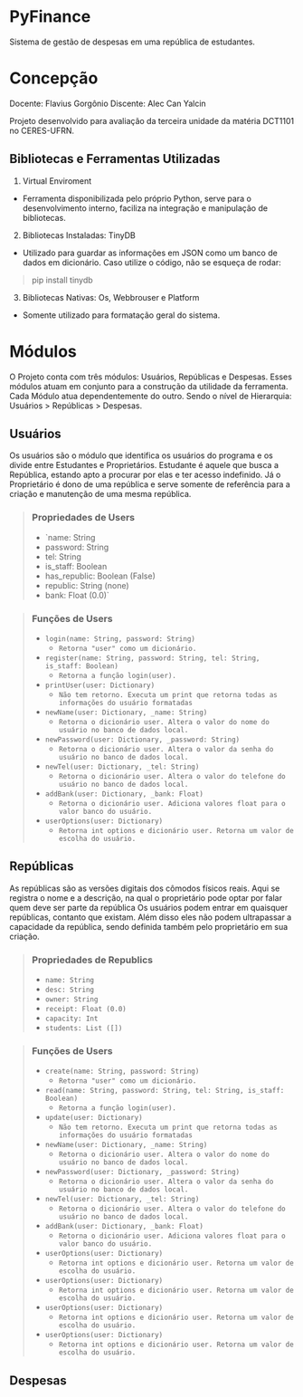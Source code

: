 # PyFinance
Sistema de gestão de despesas em uma república de estudantes.

# Concepção
Docente: Flavius Gorgônio
Discente: Alec Can Yalcin

Projeto desenvolvido para avaliação da terceira unidade da matéria DCT1101 no CERES-UFRN.

## Bibliotecas e Ferramentas Utilizadas
1. Virtual Enviroment
- Ferramenta disponibilizada pelo próprio Python, serve para o desenvolvimento interno, faciliza na integração e manipulação de bibliotecas.
2. Bibliotecas Instaladas: TinyDB
- Utilizado para guardar as informações em JSON como um banco de dados em dicionário. Caso utilize o código, não se esqueça de rodar:
> pip install tinydb
3. Bibliotecas Nativas: Os, Webbrouser e Platform
- Somente utilizado para formatação geral do sistema.

# Módulos
O Projeto conta com três módulos: Usuários, Repúblicas e Despesas. Esses módulos atuam em conjunto para a construção da utilidade da ferramenta.
Cada Módulo atua dependentemente do outro. Sendo o nível de Hierarquia: Usuários > Repúblicas > Despesas. 

## Usuários
Os usuários são o módulo que identifica os usuários do programa e os divide entre Estudantes e Proprietários. Estudante é aquele que busca a República, estando apto a procurar por elas e ter acesso indefinido. Já o Proprietário é dono de uma república e serve somente de referência para a criação e manutenção de uma mesma república. 

> ### Propriedades de Users
> - `name: String
> - password: String
> - tel: String
> - is_staff: Boolean
> - has_republic: Boolean (False)
> - republic: String (none)
> - bank: Float (0.0)`

> ### Funções de Users
> - `login(name: String, password: String)`
>   - `Retorna "user" como um dicionário.`
> - `register(name: String, password: String, tel: String, is_staff: Boolean)`
>   - `Retorna a função login(user).`
> - `printUser(user: Dictionary)`
>   - `Não tem retorno. Executa um print que retorna todas as informações do usuário formatadas`
> - `newName(user: Dictionary, _name: String)`
>   - `Retorna o dicionário user. Altera o valor do nome do usuário no banco de dados local.`
> - `newPassword(user: Dictionary, _password: String)`
>   - `Retorna o dicionário user. Altera o valor da senha do usuário no banco de dados local.`
> - `newTel(user: Dictionary, _tel: String)`
>   - `Retorna o dicionário user. Altera o valor do telefone do usuário no banco de dados local.`
> - `addBank(user: Dictionary, _bank: Float)`
>   - `Retorna o dicionário user. Adiciona valores float para o valor banco do usuário.`
> - `userOptions(user: Dictionary)`
>   - `Retorna int options e dicionário user. Retorna um valor de escolha do usuário.`

## Repúblicas
As repúblicas são as versões digitais dos cômodos físicos reais. Aqui se registra o nome e a descrição, na qual o proprietário pode optar por falar quem deve ser parte da república Os usuários podem entrar em quaisquer repúblicas, contanto que existam. Além disso eles não podem ultrapassar a capacidade da república, sendo definida também pelo proprietário em sua criação.

> ### Propriedades de Republics
> - `name: String`
> - `desc: String`
> - `owner: String`
> - `receipt: Float (0.0)`
> - `capacity: Int`
> - `students: List ([])`

> ### Funções de Users
> - `create(name: String, password: String)`
>   - `Retorna "user" como um dicionário.`
> - `read(name: String, password: String, tel: String, is_staff: Boolean)`
>   - `Retorna a função login(user).`
> - `update(user: Dictionary)`
>   - `Não tem retorno. Executa um print que retorna todas as informações do usuário formatadas`
> - `newName(user: Dictionary, _name: String)`
>   - `Retorna o dicionário user. Altera o valor do nome do usuário no banco de dados local.`
> - `newPassword(user: Dictionary, _password: String)`
>   - `Retorna o dicionário user. Altera o valor da senha do usuário no banco de dados local.`
> - `newTel(user: Dictionary, _tel: String)`
>   - `Retorna o dicionário user. Altera o valor do telefone do usuário no banco de dados local.`
> - `addBank(user: Dictionary, _bank: Float)`
>   - `Retorna o dicionário user. Adiciona valores float para o valor banco do usuário.`
> - `userOptions(user: Dictionary)`
>   - `Retorna int options e dicionário user. Retorna um valor de escolha do usuário.`
> - `userOptions(user: Dictionary)`
>   - `Retorna int options e dicionário user. Retorna um valor de escolha do usuário.`
> - `userOptions(user: Dictionary)`
>   - `Retorna int options e dicionário user. Retorna um valor de escolha do usuário.`
> - `userOptions(user: Dictionary)`
>   - `Retorna int options e dicionário user. Retorna um valor de escolha do usuário.`

## Despesas
